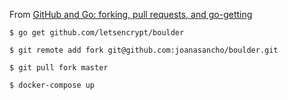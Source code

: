 From [GitHub and Go: forking, pull requests, and go-getting](http://blog.campoy.cat/2014/03/github-and-go-forking-pull-requests-and.html)

```
$ go get github.com/letsencrypt/boulder

$ git remote add fork git@github.com:joanasancho/boulder.git

$ git pull fork master

$ docker-compose up

```